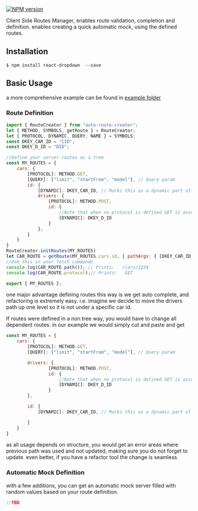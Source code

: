 [![NPM version][npm-image]][npm-url]

Client Side Routes Manager, enables route validation, completion and definition.
enables creating a quick automatic mock, using the defined routes.

## Installation

```
$ npm install react-dropdown  --save
```

## Basic Usage

a more comprehensive example can be found in [example folder](https://github.com/mikehn/autoRouteJs/tree/master/example)

### Route Definition

```Javascript
import { RouteCreator } from "auto-route-creator";
let { METHOD, SYMBOLS, getRoute } = RouteCreator;
let { PROTOCOL, DYNAMIC, QUERY, NAME } = SYMBOLS;
const DKEY_CAR_ID = "CID";
const DKEY_D_ID = "DID";

//Define your server routes as a tree
const MY_ROUTES = {
    cars: {
        [PROTOCOL]: METHOD.GET,
        [QUERY]: ["limit", "startFrom", "model"], // Query param
        id: {
            [DYNAMIC]: DKEY_CAR_ID, // Marks this as a dynamic part of route
            drivers: {
                [PROTOCOL]: METHOD.POST,
                id: {
                    //Note that when no protocol is defined GET is assumed
                    [DYNAMIC]: DKEY_D_ID
                }
            },
        }
    }
}
RouteCreator.initRoutes(MY_ROUTES)
let CAR_ROUTE = getRoute(MY_ROUTES.cars.id, { pathArgs: { [DKEY_CAR_ID]: "1234" } });
//Use this in your fetch commands
console.log(CAR_ROUTE.path()); // Prints:   /cars/1234
console.log(CAR_ROUTE.protocol);// Prints:   GET

export { MY_ROUTES };
```

one major advantage defining routes this way is we get auto complete, and refactoring is extremely easy.
i.e. imagine we decide to move the drivers path up one level so it is not under a specific car id.

If routes were defined in a non tree way, you would have to change all dependent routes.
in our example we would simply cut and paste and get

```Javascript
const MY_ROUTES = {
    cars: {
        [PROTOCOL]: METHOD.GET,
        [QUERY]: ["limit", "startFrom", "model"], // Query param

        drivers: {
                [PROTOCOL]: METHOD.POST,
                id: {
                    //Note that when no protocol is defined GET is assumed
                    [DYNAMIC]: DKEY_D_ID
                }
        },

        id: {
            [DYNAMIC]: DKEY_CAR_ID, // Marks this as a dynamic part of route

        }
    }
}
```
as all usage depends on structure, you would get an error areas where previous path was used and not updated, making sure you do not forget to update.
even better, if you have a refactor tool the change is seamless.


### Automatic Mock Definition
with a few additions, you can get an automatic mock server filled with random values based on your route definition.

```Javascript
//TBD
```

[npm-image]: https://img.shields.io/npm/v/auto-route-creator.svg?style=flat-square
[npm-url]: https://npmjs.org/package/auto-route-creator

